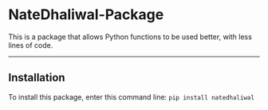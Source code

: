 # NateDhaliwal-Package
This is a package that allows Python functions to be used better, with less lines of code.
<hr>

## Installation
To install this package, enter this command line:
`pip install natedhaliwal`